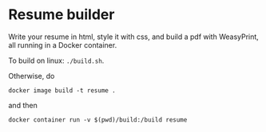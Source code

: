 # Resume builder

Write your resume in html, style it with css, and build a pdf with WeasyPrint, all running in a Docker container.

To build on linux: ```./build.sh```.

Otherwise, do
```
docker image build -t resume .
```
and then
```
docker container run -v $(pwd)/build:/build resume
```
